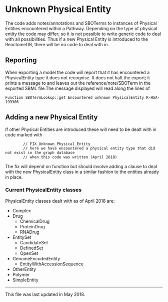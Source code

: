 
# Unknown Physical Entity #

The code adds notes/annotations and SBOTerms to instances of Physical Entities encountered within a Pathway. Depending on the type of physical entity the code may differ; so it is not possible to write generic code to deal with all possibilities. Thus if a new Physical Entity is introduced to the ReactomeDB, there will be no code to deal with in.

## Reporting

When exporting a model the code will report that it has encountered a PhysicalEntity type it does not recognise.  It does not halt the export; it prints a message to and leaves out the reference/note/SBOTerm in the exported SBML file.The message displayed will read along the lines of

    Function SBOTermLookup::get Encountered unknown PhysicalEntity R-HSA-199306

## Adding a new Physical Entity

If other Physical Entities are introduced these will need to be dealt with in code marked with

            // FIX_Unknown_Physical_Entity
            // here we have encountered a physical entity type that did not exist in the graph database
            // when this code was written (April 2018)

The fix will depend on function but should involve adding a clause to deal with the new PhysicalEntity class in a similar fashion to the entities already in place.

### Current PhysicalEntity classes
PhysicalEntity classes dealt with as of April 2018 are:

- Complex
- Drug
    - ChemicalDrug
    - ProteinDrug
    - RNADrug
- EntitySet
    - CandidateSet
    - DefinedSet
    - OpenSet
- GenomeEncodedEntity
    - EntityWithAccessionSequence
- OtherEntity
- Polymer
- SimpleEntity
 
-----
This file was last updated in May 2018. 